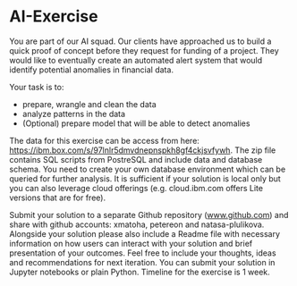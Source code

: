 # AI-Exercise

You are part of our AI squad. Our clients have approached us to build a quick proof of concept before they request for funding of a project. They would like to eventually create an automated alert system that would identify potential anomalies in financial data.


Your task is to:
- prepare, wrangle and clean the data
- analyze patterns in the data 
- (Optional) prepare model that will be able to detect anomalies

The data for this exercise can be access from here: https://ibm.box.com/s/97lnlr5dmvdnepnspkh8gf4ckjsvfywh. The zip file contains SQL scripts from PostreSQL and include data and database schema. You need to create your own database environment which can be queried for further analysis. It is sufficient if your solution is local only but you can also leverage cloud offerings (e.g. cloud.ibm.com offers Lite versions that are for free).

Submit your solution to a separate Github repository (www.github.com) and share with github accounts: xmatoha, petereon and natasa-plulikova. Alongside your solution please also include a Readme file with necessary information on how users can interact with your solution and brief presentation of your outcomes. Feel free to include your thoughts, ideas and recommendations for next iteration. You can submit your solution in Jupyter notebooks or plain Python. Timeline for the exercise is 1 week.
